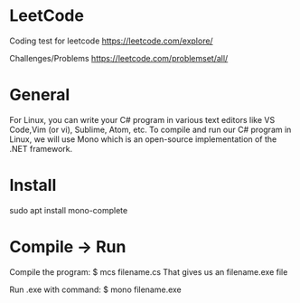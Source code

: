 # LeetCode
Coding test for leetcode
https://leetcode.com/explore/

Challenges/Problems https://leetcode.com/problemset/all/


# General
For Linux, you can write your C# program in various text editors like VS Code,Vim (or vi), Sublime, Atom, etc. 
To compile and run our C# program in Linux, we will use Mono which is an open-source implementation of the .NET framework.

# Install
sudo apt install mono-complete

# Compile -> Run
Compile the program: 
$ mcs filename.cs
That gives us an filename.exe file

Run .exe with command: 
$ mono filename.exe